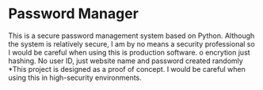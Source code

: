 # Password Manager

This is a secure password management system based on Python. Although the system is relatively secure, I am by no means a security professional so I would be careful when using this is production software.
o encrytion just hashing. No user ID, just website name and password created randomly
*This project is designed as a proof of concept. I would be careful when using this in high-security environments.
